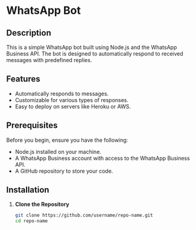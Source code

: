 # WhatsApp Bot

## Description
This is a simple WhatsApp bot built using Node.js and the WhatsApp Business API. The bot is designed to automatically respond to received messages with predefined replies.

## Features
- Automatically responds to messages.
- Customizable for various types of responses.
- Easy to deploy on servers like Heroku or AWS.

## Prerequisites
Before you begin, ensure you have the following:
- Node.js installed on your machine.
- A WhatsApp Business account with access to the WhatsApp Business API.
- A GitHub repository to store your code.

## Installation

1. **Clone the Repository**
   ```bash
   git clone https://github.com/username/repo-name.git
   cd repo-name
